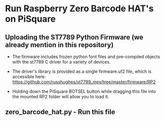# Run Raspberry Zero Barcode HAT's on PiSquare 

## Uploading the ST7789 Python Firmware (we already mention in this repository)
 * The firmware includes frozen python font files and pre-compiled objects with the st7789 C driver for a variety of devices.
 * The driver's library is provided as a single firmware.uf2 file, which is accessible here:
    https://github.com/russhughes/st7789_mpy/tree/master/firmware/RP2
    
 * Holding down the PiSquare BOTSEL button while dragging this file into the mounted RP2 folder will allow you to load it.

## zero_barcode_hat.py - Run this file

